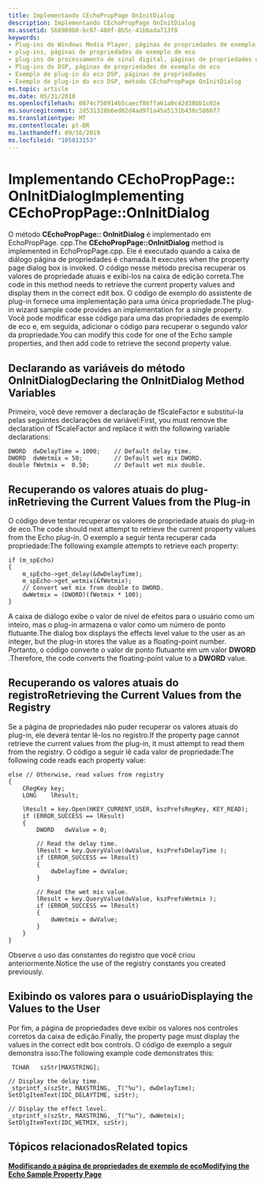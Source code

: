 ```yaml
---
title: Implementando CEchoPropPage OnInitDialog
description: Implementando CEchoPropPage OnInitDialog
ms.assetid: 568989b0-bc07-480f-8b5c-41bbada713f8
keywords:
- Plug-ins do Windows Media Player, páginas de propriedades de exemplo de eco
- plug-ins, páginas de propriedades de exemplo de eco
- plug-ins de processamento de sinal digital, páginas de propriedades de exemplo de eco
- Plug-ins do DSP, páginas de propriedades de exemplo de eco
- Exemplo de plug-in do eco DSP, páginas de propriedades
- Exemplo de plug-in do eco DSP, método CEchoPropPage OnInitDialog
ms.topic: article
ms.date: 05/31/2018
ms.openlocfilehash: 0874c750914b5caecf86ffa61a0c42d38bb1c02e
ms.sourcegitcommit: 2d531328b6ed82d4ad971a45a5131b430c5866f7
ms.translationtype: MT
ms.contentlocale: pt-BR
ms.lasthandoff: 09/16/2019
ms.locfileid: "105813153"
---
```

# <a name="implementing-cechoproppageoninitdialog"></a><span data-ttu-id="bc76c-109">Implementando CEchoPropPage:: OnInitDialog</span><span class="sxs-lookup"><span data-stu-id="bc76c-109">Implementing CEchoPropPage::OnInitDialog</span></span>

<span data-ttu-id="bc76c-110">O método **CEchoPropPage:: OnInitDialog** é implementado em EchoPropPage. cpp.</span><span class="sxs-lookup"><span data-stu-id="bc76c-110">The **CEchoPropPage::OnInitDialog** method is implemented in EchoPropPage.cpp.</span></span> <span data-ttu-id="bc76c-111">Ele é executado quando a caixa de diálogo página de propriedades é chamada.</span><span class="sxs-lookup"><span data-stu-id="bc76c-111">It executes when the property page dialog box is invoked.</span></span> <span data-ttu-id="bc76c-112">O código nesse método precisa recuperar os valores de propriedade atuais e exibi-los na caixa de edição correta.</span><span class="sxs-lookup"><span data-stu-id="bc76c-112">The code in this method needs to retrieve the current property values and display them in the correct edit box.</span></span> <span data-ttu-id="bc76c-113">O código de exemplo do assistente de plug-in fornece uma implementação para uma única propriedade.</span><span class="sxs-lookup"><span data-stu-id="bc76c-113">The plug-in wizard sample code provides an implementation for a single property.</span></span> <span data-ttu-id="bc76c-114">Você pode modificar esse código para uma das propriedades de exemplo de eco e, em seguida, adicionar o código para recuperar o segundo valor da propriedade.</span><span class="sxs-lookup"><span data-stu-id="bc76c-114">You can modify this code for one of the Echo sample properties, and then add code to retrieve the second property value.</span></span>

## <a name="declaring-the-oninitdialog-method-variables"></a><span data-ttu-id="bc76c-115">Declarando as variáveis do método OnInitDialog</span><span class="sxs-lookup"><span data-stu-id="bc76c-115">Declaring the OnInitDialog Method Variables</span></span>

<span data-ttu-id="bc76c-116">Primeiro, você deve remover a declaração de fScaleFactor e substituí-la pelas seguintes declarações de variável:</span><span class="sxs-lookup"><span data-stu-id="bc76c-116">First, you must remove the declaration of fScaleFactor and replace it with the following variable declarations:</span></span>


```
DWORD  dwDelayTime = 1000;    // Default delay time.
DWORD  dwWetmix = 50;         // Default wet mix DWORD.
double fWetmix =  0.50;       // Default wet mix double.
```



## <a name="retrieving-the-current-values-from-the-plug-in"></a><span data-ttu-id="bc76c-117">Recuperando os valores atuais do plug-in</span><span class="sxs-lookup"><span data-stu-id="bc76c-117">Retrieving the Current Values from the Plug-in</span></span>

<span data-ttu-id="bc76c-118">O código deve tentar recuperar os valores de propriedade atuais do plug-in de eco.</span><span class="sxs-lookup"><span data-stu-id="bc76c-118">The code should next attempt to retrieve the current property values from the Echo plug-in.</span></span> <span data-ttu-id="bc76c-119">O exemplo a seguir tenta recuperar cada propriedade:</span><span class="sxs-lookup"><span data-stu-id="bc76c-119">The following example attempts to retrieve each property:</span></span>


```
if (m_spEcho)
{
    m_spEcho->get_delay(&dwDelayTime);
    m_spEcho->get_wetmix(&fWetmix);
    // Convert wet mix from double to DWORD.
    dwWetmix = (DWORD)(fWetmix * 100);
}
```



<span data-ttu-id="bc76c-120">A caixa de diálogo exibe o valor de nível de efeitos para o usuário como um inteiro, mas o plug-in armazena o valor como um número de ponto flutuante.</span><span class="sxs-lookup"><span data-stu-id="bc76c-120">The dialog box displays the effects level value to the user as an integer, but the plug-in stores the value as a floating-point number.</span></span> <span data-ttu-id="bc76c-121">Portanto, o código converte o valor de ponto flutuante em um valor **DWORD** .</span><span class="sxs-lookup"><span data-stu-id="bc76c-121">Therefore, the code converts the floating-point value to a **DWORD** value.</span></span>

## <a name="retrieving-the-current-values-from-the-registry"></a><span data-ttu-id="bc76c-122">Recuperando os valores atuais do registro</span><span class="sxs-lookup"><span data-stu-id="bc76c-122">Retrieving the Current Values from the Registry</span></span>

<span data-ttu-id="bc76c-123">Se a página de propriedades não puder recuperar os valores atuais do plug-in, ele deverá tentar lê-los no registro.</span><span class="sxs-lookup"><span data-stu-id="bc76c-123">If the property page cannot retrieve the current values from the plug-in, it must attempt to read them from the registry.</span></span> <span data-ttu-id="bc76c-124">O código a seguir lê cada valor de propriedade:</span><span class="sxs-lookup"><span data-stu-id="bc76c-124">The following code reads each property value:</span></span>


```
else // Otherwise, read values from registry
{
    CRegKey key;
    LONG    lResult;

    lResult = key.Open(HKEY_CURRENT_USER, kszPrefsRegKey, KEY_READ);
    if (ERROR_SUCCESS == lResult)
    {
        DWORD   dwValue = 0;

        // Read the delay time.
        lResult = key.QueryValue(dwValue, kszPrefsDelayTime );
        if (ERROR_SUCCESS == lResult)
        {
            dwDelayTime = dwValue;
        }

        // Read the wet mix value.
        lResult = key.QueryValue(dwValue, kszPrefsWetmix );
        if (ERROR_SUCCESS == lResult)
        {
            dwWetmix = dwValue;
        }
    }
}
```



<span data-ttu-id="bc76c-125">Observe o uso das constantes do registro que você criou anteriormente.</span><span class="sxs-lookup"><span data-stu-id="bc76c-125">Notice the use of the registry constants you created previously.</span></span>

## <a name="displaying-the-values-to-the-user"></a><span data-ttu-id="bc76c-126">Exibindo os valores para o usuário</span><span class="sxs-lookup"><span data-stu-id="bc76c-126">Displaying the Values to the User</span></span>

<span data-ttu-id="bc76c-127">Por fim, a página de propriedades deve exibir os valores nos controles corretos da caixa de edição.</span><span class="sxs-lookup"><span data-stu-id="bc76c-127">Finally, the property page must display the values in the correct edit box controls.</span></span> <span data-ttu-id="bc76c-128">O código de exemplo a seguir demonstra isso:</span><span class="sxs-lookup"><span data-stu-id="bc76c-128">The following example code demonstrates this:</span></span>


```
 TCHAR   szStr[MAXSTRING];

// Display the delay time.
_stprintf_s(szStr, MAXSTRING, _T("%u"), dwDelayTime);
SetDlgItemText(IDC_DELAYTIME, szStr);

// Display the effect level.
_stprintf_s(szStr, MAXSTRING, _T("%u"), dwWetmix);
SetDlgItemText(IDC_WETMIX, szStr);
```



## <a name="related-topics"></a><span data-ttu-id="bc76c-129">Tópicos relacionados</span><span class="sxs-lookup"><span data-stu-id="bc76c-129">Related topics</span></span>

<dl> <dt>

[<span data-ttu-id="bc76c-130">**Modificando a página de propriedades de exemplo de eco**</span><span class="sxs-lookup"><span data-stu-id="bc76c-130">**Modifying the Echo Sample Property Page**</span></span>](modifying-the-echo-sample-property-page.md)
</dt> </dl>

 

 




